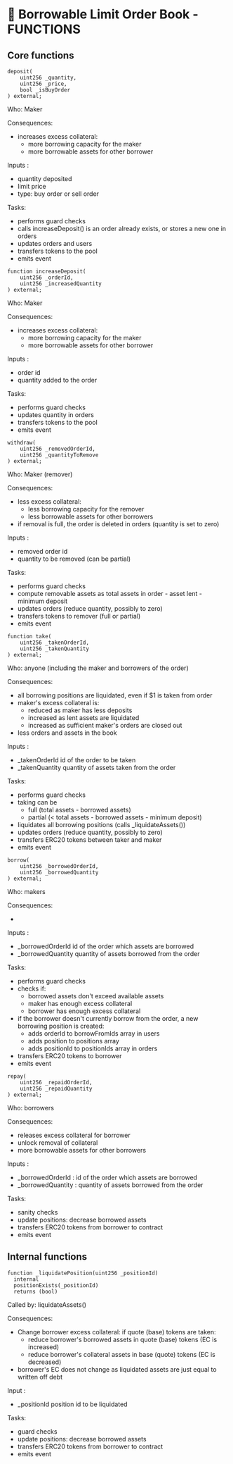 # :book: Borrowable Limit Order Book - FUNCTIONS

## Core functions

```solidity
deposit(
    uint256 _quantity,
    uint256 _price,
    bool _isBuyOrder
) external;
```

Who: Maker

Consequences:

- increases excess collateral:
  - more borrowing capacity for the maker
  - more borrowable assets for other borrower

Inputs :

- quantity deposited
- limit price
- type: buy order or sell order


Tasks:

- performs guard checks
- calls increaseDeposit() is an order already exists, or stores a new one in orders
- updates orders and users
- transfers tokens to the pool
- emits event

```solidity
function increaseDeposit(
    uint256 _orderId,
    uint256 _increasedQuantity
) external;
```

Who: Maker

Consequences:

- increases excess collateral:
  - more borrowing capacity for the maker
  - more borrowable assets for other borrower

Inputs :

- order id
- quantity added to the order


Tasks:

- performs guard checks
- updates quantity in orders
- transfers tokens to the pool
- emits event

```solidity
withdraw(
    uint256 _removedOrderId,
    uint256 _quantityToRemove
) external;
```

Who: Maker (remover)

Consequences:

- less excess collateral:
  - less borrowing capacity for the remover
  - less borrowable assets for other borrowers
- if removal is full, the order is deleted in orders (quantity is set to zero)

Inputs :

- removed order id
- quantity to be removed (can be partial)

Tasks:

- performs guard checks
- compute removable assets as total assets in order - asset lent - minimum deposit
- updates orders (reduce quantity, possibly to zero)
- transfers tokens to remover (full or partial)
- emits event

```solidity
function take(
    uint256 _takenOrderId,
    uint256 _takenQuantity
) external;
```

Who: anyone (including the maker and borrowers of the order)

Consequences:

- all borrowing positions are liquidated, even if $1 is taken from order
- maker's excess collateral is:
  - reduced as maker has less deposits
  - increased as lent assets are liquidated
  - increased as sufficient maker's orders are closed out
- less orders and assets in the book

Inputs :

- \_takenOrderId id of the order to be taken
- \_takenQuantity quantity of assets taken from the order

Tasks:

- performs guard checks
- taking can be
  - full (total assets - borrowed assets)
  - partial (< total assets - borrowed assets - minimum deposit)
- liquidates all borrowing positions (calls \_liquidateAssets())
- updates orders (reduce quantity, possibly to zero)
- transfers ERC20 tokens between taker and maker
- emits event

```solidity
borrow(
    uint256 _borrowedOrderId,
    uint256 _borrowedQuantity
) external;
```

Who: makers

Consequences:

-

Inputs :

- \_borrowedOrderId id of the order which assets are borrowed
- \_borrowedQuantity quantity of assets borrowed from the order

Tasks:

- performs guard checks
- checks if:
  - borrowed assets don't exceed available assets
  - maker has enough excess collateral
  - borrower has enough excess collateral
- if the borrower doesn't currently borrow from the order, a new borrowing position is created:
  - adds orderId to borrowFromIds array in users
  - adds position to positions array
  - adds positionId to positionIds array in orders
- transfers ERC20 tokens to borrower
- emits event

```solidity
repay(
    uint256 _repaidOrderId,
    uint256 _repaidQuantity
) external;
```

Who: borrowers

Consequences:

- releases excess collateral for borrower
- unlock removal of collateral
- more borrowable assets for other borrowers

Inputs :

- \_borrowedOrderId : id of the order which assets are borrowed
- \_borrowedQuantity : quantity of assets borrowed from the order

Tasks:

- sanity checks
- update positions: decrease borrowed assets
- transfers ERC20 tokens from borrower to contract
- emits event

## Internal functions

```solidity
function _liquidatePosition(uint256 _positionId)
  internal
  positionExists(_positionId)
  returns (bool)
```

Called by: liquidateAssets()

Consequences:

- Change borrower excess collateral: if quote (base) tokens are taken:
  - reduce borrower's borrowed assets in quote (base) tokens (EC is increased)
  - reduce borrower's collateral assets in base (quote) tokens (EC is decreased)
- borrower's EC does not change as liquidated assets are just equal to written off debt

Input :

- _positionId position id to be liquidated

Tasks:

- guard checks
- update positions: decrease borrowed assets
- transfers ERC20 tokens from borrower to contract
- emits event